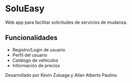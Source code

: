 # SoluEasy

Web app para facilitar solicitudes de servicios de mudanza.

## Funcionalidades

- Registro/Login de usuario
- Perfil del usuario
- Catálogo de vehículos
- Información de precios

Desarrollado por Kevin Zuluaga y Allan Alberto Paulino
